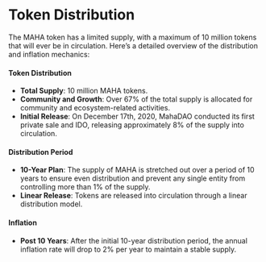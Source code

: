# Token Distribution

The MAHA token has a limited supply, with a maximum of 10 million tokens that will ever be in circulation. Here’s a detailed overview of the distribution and inflation mechanics:

#### Token Distribution

* **Total Supply**: 10 million MAHA tokens.
* **Community and Growth**: Over 67% of the total supply is allocated for community and ecosystem-related activities.
* **Initial Release**: On December 17th, 2020, MahaDAO conducted its first private sale and IDO, releasing approximately 8% of the supply into circulation.

#### Distribution Period

* **10-Year Plan**: The supply of MAHA is stretched out over a period of 10 years to ensure even distribution and prevent any single entity from controlling more than 1% of the supply.
* **Linear Release**: Tokens are released into circulation through a linear distribution model.

#### Inflation

* **Post 10 Years**: After the initial 10-year distribution period, the annual inflation rate will drop to 2% per year to maintain a stable supply.
